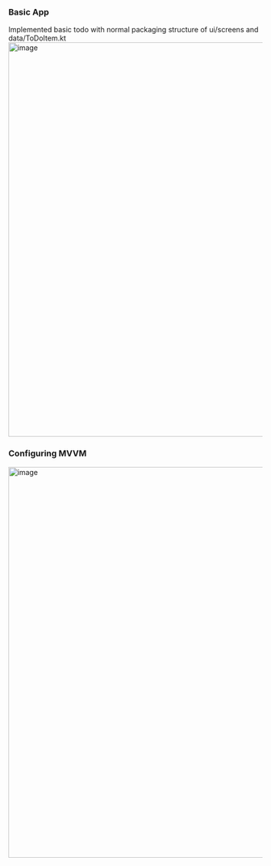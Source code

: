 <h3>Basic App</h3>
Implemented basic todo with normal packaging structure of ui/screens and data/ToDoItem.kt 
<img width="1204" height="781" alt="image" src="https://github.com/user-attachments/assets/600bfd13-3c60-4a02-80c6-6273f64d8750" />

<h3>Configuring MVVM </h3>
<img width="1583" height="774" alt="image" src="https://github.com/user-attachments/assets/81716c3c-c745-4fdf-9d6d-bc307698ef23" />
